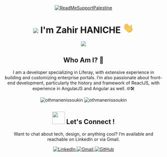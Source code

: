<div  align="center" >

<div align="center">
  <a href="https://getmoredonationsusa.com/campaign/gaza/FUNHJGXZCKQ/?utm_source=google&utm_medium=cpc&utm_campaign=21480680770&utm_content=705971831193&cid=Cj0KCQjwtZK1BhDuARIsAAy2Vztmpmn3Z3-uNmuuLXeqcfxwRTGpKA9UX1hMxJNSFcMDH-RCK5oQYZYaAmXQEALw_wcB">
    <img src="https://raw.githubusercontent.com/Safouene1/support-palestine-banner/master/banner-support.svg" alt="ReadMeSupportPalestine">
  </a>
</div>
</div>
<!-- heading -->

<div align="center">
 
# <img src="https://media.giphy.com/media/VgCDAzcKvsR6OM0uWg/giphy.gif" width="50" /> I'm Zahir HANICHE <img width="35" src="https://github.com/1999AZZAR/1999AZZAR/blob/main/resources/img/waving.gif">
</div>
<div align="center"><img src="https://readme-typing-svg.herokuapp.com/?color=00FF00&size=30&center=true&vCenter=true&width=500&height=30&lines=I'm+a...;IT+Consultant;Software+Developer;Liferay+Developer"/>
</div>

<!-- About Me -->
<div align="center">
  <h2> <a target="blank">  Who Am I? 🚀 </a> </h2>
</div>

<div align="center">
  <p>I am a developer specializing in Liferay, with extensive experience in building and customizing enterprise portals. I’m also passionate about front-end development, particularly the history and framework of ReactJS, with experience in AngularJS and Angular as well. 🌐🛠️</p>
 <p align="center"> <img src="https://raw.githubusercontent.com/Safouene1/support-palestine-banner/master/StandWithPalestine.svg" alt="othmanenissoukin" />  
 <img src="https://komarev.com/ghpvc/?username=ZahirHaniche-dev&label=Profile%20views&color=27cbec&style=flat" alt="othmanenissoukin" /><p>
</div>

<!-- Contact me -->

 <div align="center">
  <h2> 
    <a target="blank"> 
      <img src="https://media1.giphy.com/media/IqgySmxEgP0rs40ZMB/giphy.gif?cid=ecf05e47e7dvfufx9t47q5pf2065hf6mr8dmr8y2yrq8o3su&rid=giphy.gif&ct=s" height="40" width="40" />
      Let's Connect !  
    </a>
  </h2>
  <p>Want to chat about tech, design, or anything cool? I’m available and reachable on LinkedIn or via Gmail.</p>
 <p align="center" style="border: none;">
  <a href="https://www.linkedin.com/in/zahirhaniche/" target="blank">
    <img align="center" src="https://img.shields.io/badge/LinkedIn-0A66C2.svg?style=for-the-badge&logo=LinkedIn&logoColor=white" alt="LinkedIn" />
  </a>
  <a href="mailto:haniche.zahir@gmail.com" target="blank">
    <img align="center" src="https://img.shields.io/badge/Gmail-D14836.svg?style=for-the-badge&logo=Gmail&logoColor=white" alt="Gmail" />
  </a>
  <a href="https://github.com/ZahirHaniche-dev" target="blank">
    <img align="center" src="https://img.shields.io/badge/GitHub-181717.svg?style=for-the-badge&logo=GitHub&logoColor=white" alt="GitHub" />
  </a>
</p>

</div>


</div>
